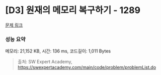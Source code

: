 # [D3] 원재의 메모리 복구하기 - 1289 

[문제 링크](https://swexpertacademy.com/main/code/problem/problemDetail.do?contestProbId=AV19AcoKI9sCFAZN) 

### 성능 요약

메모리: 21,152 KB, 시간: 136 ms, 코드길이: 1,011 Bytes



> 출처: SW Expert Academy, https://swexpertacademy.com/main/code/problem/problemList.do